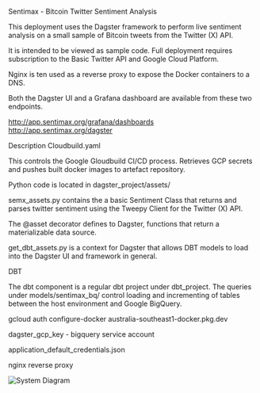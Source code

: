 Sentimax - Bitcoin Twitter Sentiment Analysis

This deployment uses the Dagster framework to perform live sentiment analysis on a small sample of Bitcoin tweets from the Twitter (X) API.

It is intended to be viewed as sample code. Full deployment requires subscription to the Basic Twitter API and Google Cloud Platform. 

Nginx is ten used as a reverse proxy to expose the Docker containers to a DNS. 

Both the Dagster UI and a Grafana dashboard are available from these two endpoints.

http://app.sentimax.org/grafana/dashboards
http://app.sentimax.org/dagster

Description
Cloudbuild.yaml 

This controls the Google Gloudbuild CI/CD process. Retrieves GCP secrets and pushes built docker images to artefact repository.  

Python code is located in dagster_project/assets/

semx_assets.py contains the a basic Sentiment Class that returns and parses twitter sentiment using the Tweepy Client for the Twitter (X) API.

The @asset decorator defines to Dagster, functions that return a materializable data source.

get_dbt_assets.py is a context for Dagster that allows DBT models to load into the Dagster UI and framework in general.


DBT

The dbt component is a regular dbt project under dbt_project. The queries under models/sentimax_bq/ control loading and incrementing of tables between the host environment and Google BigQuery.



gcloud auth configure-docker australia-southeast1-docker.pkg.dev

dagster_gcp_key - bigquery service account

application_default_credentials.json

nginx reverse proxy

![System Diagram](https://github.com/GaryPate/dagster-project/assets/20076884/18b14f6f-2910-40fa-85ca-d615a141da10)
